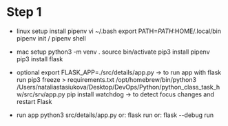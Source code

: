 
# Step 1

- linux setup
install pipenv
vi ~/.bash
export PATH=$PATH:$HOME/.local/bin
pipenv init / pipenv shell

- mac setup
python3 -m venv .
source bin/activate
pip3 install pipenv
pip3 install flask

- optional
export FLASK_APP=./src/details/app.py -> to run app with flask run
pip3 freeze > requirements.txt
/opt/homebrew/bin/python3 /Users/nataliastasiukova/Desktop/DevOps/Python/python_class_task_hw/src/srv/app.py
pip install watchdog -> to detect focus changes and restart Flask

- run app
python3 src/details/app.py
or: flask run
or: flask --debug run